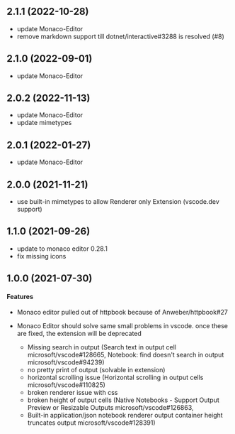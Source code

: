 ## 2.1.1 (2022-10-28)

- update Monaco-Editor
- remove markdown support till dotnet/interactive#3288 is resolved (#8)

## 2.1.0 (2022-09-01)

- update Monaco-Editor

## 2.0.2 (2022-11-13)

- update Monaco-Editor
- update mimetypes

## 2.0.1 (2022-01-27)

- update Monaco-Editor

## 2.0.0 (2021-11-21)

- use built-in mimetypes to allow Renderer only Extension (vscode.dev support)

## 1.1.0 (2021-09-26)

- update to monaco editor 0.28.1
- fix missing icons

## 1.0.0 (2021-07-30)

#### Features

- Monaco editor pulled out of httpbook because of Anweber/httpbook#27
- Monaco Editor should solve same small problems in vscode. once these are fixed, the extension will be deprecated

  - Missing search in output (Search text in output cell microsoft/vscode#128665, Notebook: find doesn't search in output microsoft/vscode#94239)
  - no pretty print of output (solvable in extension)
  - horizontal scrolling issue (Horizontal scrolling in output cells microsoft/vscode#110825)
  - broken renderer issue with css
  - broken height of output cells (Native Notebooks - Support Output Preview or Resizable Outputs microsoft/vscode#126863,
  - Built-in application/json notebook renderer output container height truncates output microsoft/vscode#128391)
